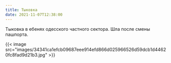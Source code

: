 ```yaml
---
title: Тыковка
date: 2021-11-07T12:38:00
---
```


Тыковка в ебенях одесского частного сектора. Шла после смены пашпорта.

{{< image src="images/34341ca1efcb09687eee914efd866d025966526d59dcb1d44620fc8fad9d21b3.jpg" >}}
